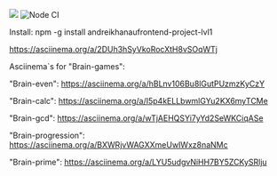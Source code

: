<a href="https://codeclimate.com/github/codeclimate/codeclimate/maintainability"><img src="https://api.codeclimate.com/v1/badges/a99a88d28ad37a79dbf6/maintainability" /></a>
![Node CI](https://github.com/andreikhanau/andreikhanaufrontend-project-lvl1/workflows/Node%20CI/badge.svg)

Install:
npm -g install andreikhanaufrontend-project-lvl1

https://asciinema.org/a/2DUh3hSyVkoRocXtH8vSOqWTj

Asciinema`s for "Brain-games":

"Brain-even":
https://asciinema.org/a/hBLnv106Bu8lGutPUzmzKyCzY

"Brain-calc":
https://asciinema.org/a/I5p4kELLbwmlGYu2KX6myTCMe

"Brain-gcd":
https://asciinema.org/a/wTjAEHQSYi7yYd2SeWKCiqASe

"Brain-progression":
https://asciinema.org/a/BXWRjvWAGXXmeUwIWxz8naNMc

"Brain-prime":
https://asciinema.org/a/LYU5udgvNiHH7BY5ZCKySRlju











